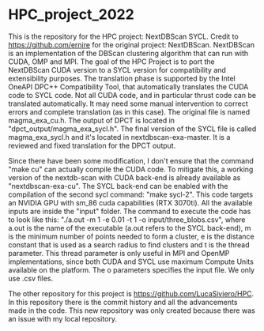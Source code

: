 # HPC_project_2022
This is the repository for the HPC project: NextDBScan SYCL.
Credit to https://github.com/ernire for the original project: NextDBScan.
NextDBScan is an implementation of the DBScan clustering algorithm that can run with CUDA, OMP and MPI.
The goal of the HPC Project is to port the NextDBScan CUDA version to a SYCL version for compatibility and extensibility purposes.
The translation phase is supported by the Intel OneAPI DPC++ Compatibility Tool, that automatically translates the CUDA code to SYCL code.
Not all CUDA code, and in particular thrust code can be translated automatically. It may need some manual intervention to correct errors and complete translation (as in this case). 
The original file is named magma_exa_cu.h. The output of DPCT is located in "dpct_output/magma_exa_sycl.h".
The final version of the SYCL file is called magma_exa_sycl.h and it's located in nextdbscan-exa-master. It is a reviewed and fixed translation for the DPCT output.

Since there have been some modification, I don't ensure that the command "make cu" can actually compile the CUDA code. To mitigate this, a working version of the nextdb-scan with CUDA back-end is already available as "nextdbscan-exa-cu".
The SYCL back-end can be enabled with the compilation of the second sycl command: "make sycl-2". This code targets an NVIDIA GPU with sm_86 cuda capabilities (RTX 3070ti).
All the available inputs are inside the "input" folder.
The command to execute the code has to look like this: "./a.out -m 1 -e 0.01 -t 1 -o input/three_blobs.csv", where a.out is the name of the executable (a.out refers to the SYCL back-end), m is the minimum number of points needed to form a cluster, e is the distance constant that is used as a search radius to find clusters and t is the thread parameter. This thread parameter is only useful in MPI and OpenMP implementations, since both CUDA and SYCL use maximum Compute Units available on the platform. The o parameters specifies the input file. We only use .csv files.

The other repository for this project is https://github.com/LucaSiviero/HPC. In this repository there is the commit history and all the advancements made in the code. This new repository was only created because there was an issue with my local repository.

